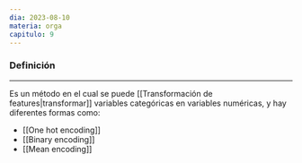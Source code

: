 ```yaml
---
dia: 2023-08-10
materia: orga
capitulo: 9
---
```

### Definición
---
Es un método en el cual se puede [[Transformación de features|transformar]] variables categóricas en variables numéricas, y hay diferentes formas como:
* [[One hot encoding]]
* [[Binary encoding]]
* [[Mean encoding]]